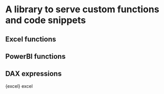 # A library to serve custom functions and code snippets

## Excel functions

## PowerBI functions

## DAX expressions

{excel} excel